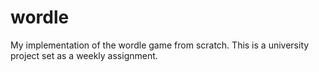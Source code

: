 # wordle
 My implementation of the wordle game from scratch. This is a university project set as a weekly assignment.
